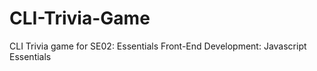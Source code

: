 # CLI-Trivia-Game
CLI Trivia game for SE02: Essentials Front-End Development: Javascript Essentials
